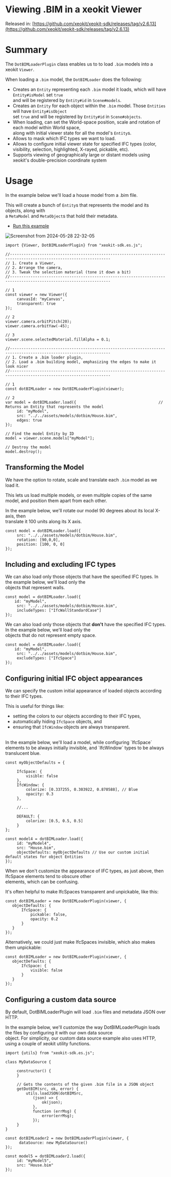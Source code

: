 # Viewing .BIM in a xeokit Viewer

Released in: [https://github.com/xeokit/xeokit-sdk/releases/tag/v2.6.13](https://github.com/xeokit/xeokit-sdk/releases/tag/v2.6.13)

# Summary

The `DotBIMLoaderPlugin` class enables us to to load `.bim` models into a xeokit `Viewer`.

When loading a `.bim` model, the `DotBIMLoader` does the following:

- Creates an `Entity` representing each `.bim` model it loads, which will have `Entity#isModel` set `true`  
and will be registered by `Entity#id` in `Scene#models`.
- Creates an `Entity` for each object within the `.bim` model. Those `Entities` will have `Entity#isObject`  
set `true` and will be registered by `Entity#id` in `Scene#objects`.
- When loading, can set the World-space position, scale and rotation of each model within World space,  
along with initial viewer state for all the model's `Entity`s.
- Allows to mask which IFC types we want to load.
- Allows to configure initial viewer state for specified IFC types (color, visibility, selection, highlighted, X-rayed, pickable, etc).
- Supports viewing of geographically large or distant models using xeokit's double-precision coordinate system

# Usage

In the example below we'll load a house model from a .bim file.

This will create a bunch of `Entity`s that represents the model and its objects, along with  
a `MetaModel` and `MetaObject`s that hold their metadata.

- [Run this example](https://xeokit.github.io/xeokit-sdk/examples/buildings/#dotbim_House)

![Screenshot from 2024-05-28 22-32-05](https://github.com/xeokit/xeokit-sdk/assets/83100/dc19b7cc-84fb-4789-ac24-55d6d0840a32)

```
import {Viewer, DotBIMLoaderPlugin} from "xeokit-sdk.es.js";

//------------------------------------------------------------------------------------------------------------------
// 1. Create a Viewer,
// 2. Arrange the camera,
// 3. Tweak the selection material (tone it down a bit)
//------------------------------------------------------------------------------------------------------------------

// 1
const viewer = new Viewer({
     canvasId: "myCanvas",
     transparent: true
});

// 2
viewer.camera.orbitPitch(20);
viewer.camera.orbitYaw(-45);

// 3
viewer.scene.selectedMaterial.fillAlpha = 0.1;

//------------------------------------------------------------------------------------------------------------------
// 1. Create a .bim loader plugin,
// 2. Load a .bim building model, emphasizing the edges to make it look nicer
//------------------------------------------------------------------------------------------------------------------

// 1
const dotBIMLoader = new DotBIMLoaderPlugin(viewer);

// 2
var model = dotBIMLoader.load({                                    // Returns an Entity that represents the model
     id: "myModel",
     src: "../../assets/models/dotbim/House.bim",
     edges: true
});

// Find the model Entity by ID
model = viewer.scene.models["myModel"];

// Destroy the model
model.destroy();
```

## Transforming the Model

We have the option to rotate, scale and translate each `.bim` model as we load it.

This lets us load multiple models, or even multiple copies of the same model, and position them apart from each other.

In the example below, we'll rotate our model 90 degrees about its local X-axis, then  
translate it 100 units along its X axis.

```
const model = dotBIMLoader.load({
     src: "../../assets/models/dotbim/House.bim",
     rotation: [90,0,0],
     position: [100, 0, 0]
});
```

## Including and excluding IFC types

We can also load only those objects that have the specified IFC types. In the example below, we'll load only the  
objects that represent walls.

```
const model = dotBIMLoader.load({
    id: "myModel",
     src: "../../assets/models/dotbim/House.bim",
     includeTypes: ["IfcWallStandardCase"]
});
```

We can also load only those objects that **don't** have the specified IFC types. In the example below, we'll load only the  
objects that do not represent empty space.

```
const model = dotBIMLoader.load({
    id: "myModel",
     src: "../../assets/models/dotbim/House.bim",
     excludeTypes: ["IfcSpace"]
});
```

## Configuring initial IFC object appearances

We can specify the custom initial appearance of loaded objects according to their IFC types.

This is useful for things like:

- setting the colors to our objects according to their IFC types,
- automatically hiding `IfcSpace` objects, and
- ensuring that `IfcWindow` objects are always transparent.  
<br>  
In the example below, we'll load a model, while configuring `IfcSpace` elements to be always initially invisible,  
and `IfcWindow` types to be always translucent blue.

```
const myObjectDefaults = {

     IfcSpace: {
         visible: false
     },
     IfcWindow: {
         colorize: [0.337255, 0.303922, 0.870588], // Blue
         opacity: 0.3
     },

     //...

     DEFAULT: {
         colorize: [0.5, 0.5, 0.5]
     }
};

const model4 = dotBIMLoader.load({
     id: "myModel4",
     src: "House.bim",
     objectDefaults: myObjectDefaults // Use our custom initial default states for object Entities
});
```

When we don't customize the appearance of IFC types, as just above, then IfcSpace elements tend to obscure other  
elements, which can be confusing.

It's often helpful to make IfcSpaces transparent and unpickable, like this:

```
const dotBIMLoader = new DotBIMLoaderPlugin(viewer, {
   objectDefaults: {
       IfcSpace: {
           pickable: false,
           opacity: 0.2
       }
   }
});
```

Alternatively, we could just make IfcSpaces invisible, which also makes them unpickable:

```
const dotBIMLoader = new DotBIMLoaderPlugin(viewer, {
   objectDefaults: {
       IfcSpace: {
           visible: false
       }
   }
});
```

## Configuring a custom data source

By default, DotBIMLoaderPlugin will load `.bim` files and metadata JSON over HTTP.

In the example below, we'll customize the way DotBIMLoaderPlugin loads the files by configuring it with our own data source  
object. For simplicity, our custom data source example also uses HTTP, using a couple of xeokit utility functions.

```
import {utils} from "xeokit-sdk.es.js";

class MyDataSource {

     constructor() {
     }

     // Gets the contents of the given .bim file in a JSON object
     getDotBIM(src, ok, error) {
         utils.loadJSON(dotBIMSrc,
            (json) => {
                ok(json);
            },
            function (errMsg) {
                error(errMsg);
            });
     }
}

const dotBIMLoader2 = new DotBIMLoaderPlugin(viewer, {
      dataSource: new MyDataSource()
});

const model5 = dotBIMLoader2.load({
     id: "myModel5",
     src: "House.bim"
});
```